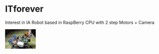 # ITforever
Interest in IA 
Robot based in RaspBerry CPU with 2 step Motors + Camera

<img src="./Wall-e_Docs/wall-e.png" width="100"/>

